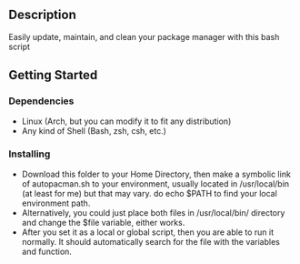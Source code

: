 ## Description

Easily update, maintain, and clean your package manager with this bash script

## Getting Started

### Dependencies

* Linux (Arch, but you can modify it to fit any distribution)
* Any kind of Shell (Bash, zsh, csh, etc.)

### Installing

* Download this folder to your Home Directory, then make a symbolic link of autopacman.sh to your environment, usually located in /usr/local/bin (at least for me) but that may vary. do echo $PATH to find your local environment path.
* Alternatively, you could just place both files in /usr/local/bin/ directory and change the $file variable, either works.
* After you set it as a local or global script, then you are able to run it normally. It should automatically search for the file with the variables and function. 

